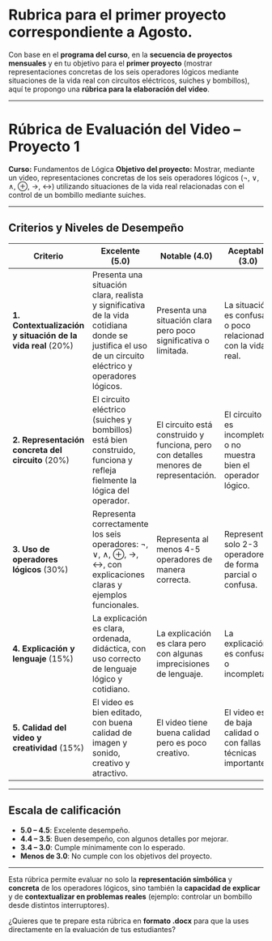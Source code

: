 
# Rubrica para el primer proyecto correspondiente a Agosto.  

Con base en el **programa del curso**, en la **secuencia de proyectos mensuales** y en tu objetivo para el **primer proyecto** (mostrar representaciones concretas de los seis operadores lógicos mediante situaciones de la vida real con circuitos eléctricos, suiches y bombillos), aquí te propongo una **rúbrica para la elaboración del video**.

---

# Rúbrica de Evaluación del Video – Proyecto 1

**Curso:** Fundamentos de Lógica
**Objetivo del proyecto:** Mostrar, mediante un video, representaciones concretas de los seis operadores lógicos (¬, ∨, ∧, ⊕, →, ↔) utilizando situaciones de la vida real relacionadas con el control de un bombillo mediante suiches.

---

## Criterios y Niveles de Desempeño

| **Criterio**                                               | **Excelente (5.0)**                                                                                                                                  | **Notable (4.0)**                                                                    | **Aceptable (3.0)**                                             | **Deficiente (2.0 o menos)**                                      |
| ---------------------------------------------------------- | ---------------------------------------------------------------------------------------------------------------------------------------------------- | ------------------------------------------------------------------------------------ | --------------------------------------------------------------- | ----------------------------------------------------------------- |
| **1. Contextualización y situación de la vida real** (20%) | Presenta una situación clara, realista y significativa de la vida cotidiana donde se justifica el uso de un circuito eléctrico y operadores lógicos. | Presenta una situación clara pero poco significativa o limitada.                     | La situación es confusa o poco relacionada con la vida real.    | No presenta situación contextual o es irrelevante.                |
| **2. Representación concreta del circuito** (20%)          | El circuito eléctrico (suiches y bombillos) está bien construido, funciona y refleja fielmente la lógica del operador.                               | El circuito está construido y funciona, pero con detalles menores de representación. | El circuito es incompleto o no muestra bien el operador lógico. | No se presenta un circuito funcional.                             |
| **3. Uso de operadores lógicos** (30%)                     | Representa correctamente los seis operadores: ¬, ∨, ∧, ⊕, →, ↔, con explicaciones claras y ejemplos funcionales.                                     | Representa al menos 4-5 operadores de manera correcta.                               | Representa solo 2-3 operadores de forma parcial o confusa.      | Representa 0-1 operadores o con errores graves de interpretación. |
| **4. Explicación y lenguaje** (15%)                        | La explicación es clara, ordenada, didáctica, con uso correcto de lenguaje lógico y cotidiano.                                                       | La explicación es clara pero con algunas imprecisiones de lenguaje.                  | La explicación es confusa o incompleta.                         | No hay explicación clara ni coherente.                            |
| **5. Calidad del video y creatividad** (15%)               | El video es bien editado, con buena calidad de imagen y sonido, creativo y atractivo.                                                                | El video tiene buena calidad pero es poco creativo.                                  | El video es de baja calidad o con fallas técnicas importantes.  | El video es deficiente o no cumple con los mínimos técnicos.      |

---

## Escala de calificación

* **5.0 – 4.5**: Excelente desempeño.
* **4.4 – 3.5**: Buen desempeño, con algunos detalles por mejorar.
* **3.4 – 3.0**: Cumple mínimamente con lo esperado.
* **Menos de 3.0**: No cumple con los objetivos del proyecto.

---

Esta rúbrica permite evaluar no solo la **representación simbólica** y **concreta** de los operadores lógicos, sino también la **capacidad de explicar** y de **contextualizar en problemas reales** (ejemplo: controlar un bombillo desde distintos interruptores).

¿Quieres que te prepare esta rúbrica en **formato .docx** para que la uses directamente en la evaluación de tus estudiantes?

